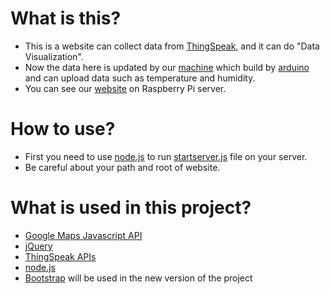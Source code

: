 # What is this?
- This is a website can collect data from [ThingSpeak](https://thingspeak.com/), and it can do "Data Visualization".
- Now the data here is updated by our [machine](https://github.com/Lafudoci/ProbeCube) which build by [arduino](https://www.arduino.cc/) and can upload data such as temperature and humidity.
- You can see our [website](http://www.3203.info/Air/) on Raspberry Pi server.

# How to use?
- First you need to use [node.js](https://nodejs.org/en/) to run [startserver.js](https://github.com/immortalmice/Air/blob/master/startserver.js) file on your server.
- Be careful about your path and root of website.

# What is used in this project?
- [Google Maps Javascript API](https://developers.google.com/maps/documentation/javascript/)
- [jQuery](https://jquery.com/)
- [ThingSpeak APIs](https://thingspeak.com/)
- [node.js](https://nodejs.org/en/)
- [Bootstrap](http://getbootstrap.com/) will be used in the new version of the project
